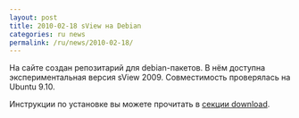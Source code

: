 ```yaml
---
layout: post
title: 2010-02-18 sView на Debian
categories: ru news
permalink: /ru/news/2010-02-18/
---
```


На сайте создан репозитарий для debian-пакетов. В нём доступна экспериментальная версия sView 2009.
Совместимость проверялась на Ubuntu 9.10.

Инструкции по установке вы можете прочитать в [секции download](/ru/download).
